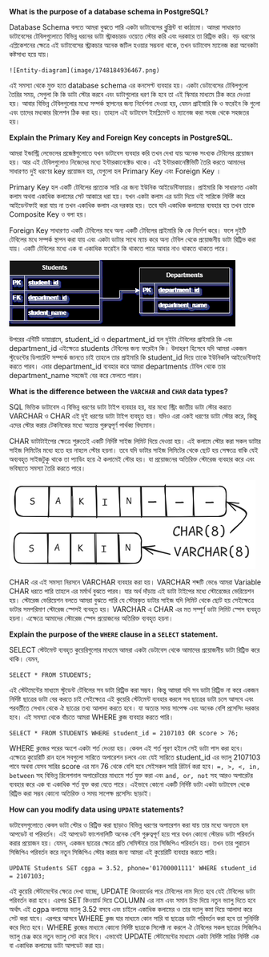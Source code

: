 
**What is the purpose of a database schema in PostgreSQL?**

Database Schema বলতে আমরা বুঝতে পারি একটা ডাটাবেসের ব্লুপ্রিন্ট বা কাঠামো। আমরা সাধারণত ডাটাবেসের টেবিলগুলোতে বিভিন্ন ধরনের ডাটা স্ট্রাকচারড ওয়েতে স্টোর করি এবং দরকারে তা রিট্রিভ করি। বড় ধরণের এপ্লিকেশনের ক্ষেত্রে এই ডাটাবেসের স্ট্রাকচার অনেক জটিল হওয়ার সম্ভবনা থাকে, তখন ডাটাবেস ম্যানেজ করা অনেকটা কষ্টসাধ্য হয়ে যায়।

    ![Entity-diagram](image/1748184936467.png)

এই সমস্যা থেকে মুক্ত হতে database schema এর কনসেপ্ট ব্যবহার হয়। একটা ডেটাবেসের টেবিলগুলো তৈরির সময়, সেগুলা কি কি ডাটা স্টোর করবে এবং ডাটাগুলোর ধরণ কি হবে তা এই স্কিমার মাধ্যমে ঠিক করে দেওয়া হয়। আবার বিভিন্ন টেবিলগুলোর মধ্যে সম্পর্ক স্থাপনের জন্য নির্দেশনা দেওয়া হয়, যেমন প্রাইমারি কি ও ফরেইন কি গুলো এবং তাদের মধ্যকার রিলেশন ঠিক করা হয়। তাহলে এই ডাটাবেস ইমপ্লিমেন্ট ও ম্যানেজ করা সহজ থেকে সহজতর হয়।


**Explain the Primary Key and Foreign Key concepts in PostgreSQL.**

আমরা ইন্ডাস্ট্রি লেভেলের প্রজেক্টগুলোতে যখন ডাটাবেস ব্যবহার করি তখন দেখা যায় অনেক সংখ্যক টেবিলের প্রয়োজন হয়। আর এই টেবিলগুলোও নিজেদের মধ্যে ইন্টারকানেক্টেড থাকে। এই ইন্টারকানেক্টিভিটি তৈরি করতে আমাদের সাধারণত দুই ধরণের key প্রয়োজন হয়, যেগুলো হল Primary Key এবং  Foreign Key । 

Primary Key  হল একটি টেবিলের প্রত্যেক সারি এর জন্য ইউনিক আইডেন্টিফায়ার। প্রাইমারি কি সাধারণত একটা কলাম অথবা একাধিক কলামের সেট আকারে ধরা হয়। যখন একটা কলাম এর ডাটা দিয়ে ওই সারিকে নির্দিষ্ট করে আইডেন্টফাই করা যায় না তখন একাধিক কলাম এর দরকার হয়। তবে যদি একাধিক কলামের ব্যবহার হয় তখন তাকে Composite Key ও বলা হয়।

Foreign Key সাধারণত একটি টেবিলের মধে অন্য একটি টেবিলের প্রাইমারি কি কে নির্দেশ করে। ফলে দুইটি টেবিলের মধে সম্পর্ক স্থাপন করা যায় এবং একটা ডাটার সাথে ম্যাচ করে অন্য টেবিল থেকে প্রয়োজনীয় ডাটা রিট্রিভ করা যায়। একটি টেবিলের মধ্যে এক বা একাধিক ফরেইন কি থাকতে পারে আবার নাও থাকতে থাকতে পারে।

![Entity-diagram](image/1748184936467.png)

উপরের এন্টিটি ডায়াগ্রামে, student_id ও department_id হল দুইটা টেবিলের প্রাইমারি কি এবং department_id এইক্ষেত্রে students টেবিলের জন্য ফরেইন কি। উদাহরণ হিসেবে যদি আমরা একজন স্টুডেন্টের ডিপার্ট্মেন্ট সম্পর্কে জানতে চাই তাহলে তার প্রাইমারি কি student_id দিয়ে তাকে ইউনিকলি আইডেন্টিফাই করতে পারব। এবার department_id ব্যবহার করে আমরা departments টেবিল থেকে তার department_name সহজেই বের করে ফেলতে পারব।


**What is the difference between the `VARCHAR` and `CHAR` data types?**

SQL ভিত্তিক ডাটাবেস এ বিভিন্ন ধরণের ডাটা টাইপ ব্যবহার হয়, যার মধ্যে স্ট্রিং জাতীয় ডাটা স্টোর করতে VARCHAR ও CHAR এই দুই ধরণের ডাটা টাইপ ব্যবহৃত হয়। যদিও এরা একই ধরণের ডাটা স্টোর করে, কিন্তু এদের স্টোর করার টেকনিকের মধ্যে অত্যন্ত গুরুত্বপূর্ণ পার্থক্য বিদ্যমান।

CHAR ডাটাটাইপের ক্ষেত্রে শুরুতেই একটি নির্দিষ্ট সাইজ লিমিট দিয়ে দেওয়া হয়। এই কলামে স্টোর করা সকল ডাটার সাইজ লিমিটের মধ্যে হতে হয় নাহলে স্টোর হয়না। তবে যদি ডাটার সাইজ লিমিটের থেকে ছোট হয় সেক্ষত্রে বাকি যেই অব্যবহৃত সাইজটুকু থাকে তা প্যাডিং হয়ে ঐ কলামেই স্টোর হয়। যা প্রয়োজনের অতিরিক্ত স্টোরেজ ব্যবহার করে এবং ভবিষ্যতে সমস্যা তৈরি করতে পারে।

 ![Char-varchar](image/1748206000683.png)

CHAR এর এই সমস্যা নিরসনে VARCHAR ব্যবহার করা হয়। VARCHAR শব্দটি ভেঙে আমরা Variable CHAR ধরতে পারি তাহলে এর মর্মার্থ বুঝতে পারব। যার অর্থ দাঁড়ায় এই ডাটা টাইপের মধ্যে স্টোরেজের ভেরিয়েশন হয়। স্টোরেজ ভেরিয়েশন বলতে আমরা বুঝতে পারি যে স্টোরকৃত ডাটার সাইজ যদি লিমিট থেকে ছোট হয় সেইক্ষেত্রে ডাটার সমপরিমাণ স্টোরেজ স্পেসই ব্যবহৃত হয়। VARCHAR এ CHAR এর মত সম্পূর্ণ ডাটা লিমিট স্পেস ব্যবহৃত হয়না। এক্ষেত্রে আমাদের স্টোরেজ স্পেস প্রয়োজনের অতিরিক্ত ব্যবহৃত হয়না।


**Explain the purpose of the `WHERE` clause in a `SELECT` statement.**

SELECT স্টেটমেন্ট ব্যবহৃত কুয়েরিগুলোর মাধ্যমে আমরা একটা ডেটাবেস থেকে আমাদের প্রয়োজনীয় ডাটা রিট্রিভ করে থাকি। যেমন,

```pgsql
SELECT * FROM STUDENTS;
```

এই স্টেটমেন্টের মাধ্যমে স্টুডেন্ট টেবিলের সব ডাটা রিট্রিভ করা সম্ভব। কিন্তু আমরা যদি সব ডাটা রিট্রিভ না করে একজন নির্দিষ্ট ছাত্রের ডাটা বের করতে চাই সেইক্ষেত্রে এই কুয়েরি স্টেটমেন্ট ব্যবহার করলে সব ছাত্রের ডাটা চলে আসবে এবং পরবর্তীতে সেখান থেকে ঐ ছাত্রের তথ্য আলাদা করতে হবে। যা অত্যন্ত সময় সাপেক্ষ এবং অনেক বেশি প্রসেসিং দরকার হবে। এই সমস্যা থেকে বাঁচতে আমরা WHERE ক্লজ ব্যবহার করতে পারি।

```pgsql
SELECT * FROM STUDENTS WHERE student_id = 2107103 OR score > 76;
```

WHERE ক্লজের পরের অংশে একটা শর্ত দেওয়া হয়। কেবল এই শর্ত পূরণ হইলে সেই ডাটা পাস করা হবে। এক্ষেত্রে কুয়েরিটি রান হলে সবগুলো সারিতে অপারেশন চলবে এবং যেই সারিতে student_id এর ভ্যালু 2107103 পাবে অথবা যেসব সারির score এর মান 76 থেকে বেশি হবে সেইসকল সারি রিটার্ন করা হবে। `=, >, <, in, between` সহ বিভিন্ন রিলেশনাল অপারেটরের মাধ্যমে শর্ত যুক্ত করা এবং `and, or, not` সহ আরও অপারেটর ব্যবহার করে এক বা একাধিক শর্ত যুক্ত করা যেতে পারে।  এইভাবে কোনো একটি নির্দিষ্ট ডাটা একটা ডাটাবেস থেকে রিট্রিভ করা সম্ভব কোনো অতিরিক্ত ও সময় সাপেক্ষ প্রসেসিং ছাড়াই।


**How can you modify data using `UPDATE` statements?**

ডাটাবেসগুলোতে কেবল ডাটা স্টোর ও রিট্রিভ করা ছাড়াও বিভিন্ন ধরণের অপারেশন করা যায় তার মধ্যে অন্যতম হল আপডেট বা পরিবর্তন। এই আপডেট ফাংশনালিটি অনেক বেশি গুরুত্বপূর্ণ হয়ে পরে যখন কোনো স্টোরড ডাটা পরিবর্তন করার প্রয়োজন হয়। যেমন, একজন ছাত্রের ক্ষেত্রে প্রতি সেমিস্টারে তার সিজিপিএ পরিবর্তন হয়। তখন তার পুরাতন সিজিপিএ পরিবর্তন করে নতুন সিজিপিএ স্টোর করার জন্য আমরা এই কুয়েরিটি ব্যবহার করতে পারি।

```pgsql
UPDATE Students SET cgpa = 3.52, phone='01700001111' WHERE student_id = 2107103;
```

এই কুয়েরি স্টেটমেন্টের ক্ষেত্রে দেখা যাচ্ছে, UPDATE কিওয়ার্ডের পরে টেবিলের নাম দিতে হবে যেই টেবিলের ডাটা পরিবর্তন করা হবে। এরপর SET কিওয়ার্ড দিয়ে COLUMN এর নাম এবং সমান চিহ্ন দিয়ে নতুন ভ্যালু দিতে হবে অর্থাৎ এই cgpa কলামের ভ্যালু 3.52 বসবে এবং চাইলে একাধিক কলামের ও তার ভ্যালু কমা দিয়ে আলাদা করে সেট করা যাবে। এরপরে আসবে WHERE ক্লজ যার মাধ্যমে কোন সারি বা ছাত্রের ডাটা পরিবর্তন করা হবে তা সুনির্দিষ্ট করে দিতে হবে। WHERE ক্লজের মাধ্যমে কোনো নির্দিষ্ট ছাত্রকে সিলেক্ট না করলে ঐ টেবিলের সকল ছাত্রের সিজিপিএ ভ্যালু চেঞ্জ করে নতুন ভ্যালু সেট করে দিবে। এভাবেই UPDATE স্টেটমেন্টের মাধ্যমে একটা নির্দিষ্ট সারির নির্দিষ্ট এক বা একাধিক কলামের ডাটা আপডেট করা হয়।
